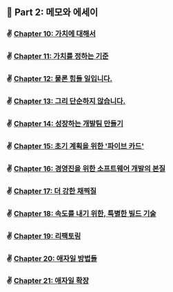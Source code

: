 ## 🌈 Part 2: 메모와 에세이

### ✌️ [Chapter 10: 가치에 대해서](https://github.com/saseungmin/summary_of_technical_books/blob/main/summarize_books_in_markdown/The%20Nature%20of%20Software%20Development/PART%202/Chapter%2010.md)

### ✌️ [Chapter 11: 가치를 정하는 기준](https://github.com/saseungmin/summary_of_technical_books/blob/main/summarize_books_in_markdown/The%20Nature%20of%20Software%20Development/PART%202/Chapter%2011.md)

### ✌️ [Chapter 12: 물론 힘들 일입니다.](https://github.com/saseungmin/summary_of_technical_books/blob/main/summarize_books_in_markdown/The%20Nature%20of%20Software%20Development/PART%202/Chapter%2012.md)

### ✌️ [Chapter 13: 그리 단순하지 않습니다.](https://github.com/saseungmin/summary_of_technical_books/blob/main/summarize_books_in_markdown/The%20Nature%20of%20Software%20Development/PART%202/Chapter%2013.md)

### ✌️ [Chapter 14: 성장하는 개발팀 만들기](https://github.com/saseungmin/summary_of_technical_books/blob/main/summarize_books_in_markdown/The%20Nature%20of%20Software%20Development/PART%202/Chapter%2014.md)

### ✌️ [Chapter 15: 초기 계획을 위한 '파이브 카드'](https://github.com/saseungmin/summary_of_technical_books/blob/main/summarize_books_in_markdown/The%20Nature%20of%20Software%20Development/PART%202/Chapter%2015.md)

### ✌️ [Chapter 16: 경영진을 위한 소프트웨어 개발의 본질](https://github.com/saseungmin/summary_of_technical_books/blob/main/summarize_books_in_markdown/The%20Nature%20of%20Software%20Development/PART%202/Chapter%2016.md)

### ✌️ [Chapter 17: 더 강한 채찍질](https://github.com/saseungmin/summary_of_technical_books/blob/main/summarize_books_in_markdown/The%20Nature%20of%20Software%20Development/PART%202/Chapter%2017.md)

### ✌️ [Chapter 18: 속도를 내기 위한, 특별한 빌드 기술](https://github.com/saseungmin/summary_of_technical_books/blob/main/summarize_books_in_markdown/The%20Nature%20of%20Software%20Development/PART%202/Chapter%2018.md)

### ✌ [Chapter 19: 리팩토링](https://github.com/saseungmin/summary_of_technical_books/blob/main/summarize_books_in_markdown/The%20Nature%20of%20Software%20Development/PART%202/Chapter%2019.md)

### ✌ [Chapter 20: 애자일 방법들](https://github.com/saseungmin/summary_of_technical_books/blob/main/summarize_books_in_markdown/The%20Nature%20of%20Software%20Development/PART%202/Chapter%2020.md)

### ✌ [Chapter 21: 애자일 확장](https://github.com/saseungmin/summary_of_technical_books/blob/main/summarize_books_in_markdown/The%20Nature%20of%20Software%20Development/PART%202/Chapter%2021.md)
